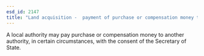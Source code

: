 ```yaml
---
esd_id: 2147
title: "Land acquisition -  payment of purchase or compensation money to another authority"
---
```


A local authority may pay purchase or compensation money to another authority, in certain circumstances, with the consent of the Secretary of State.

